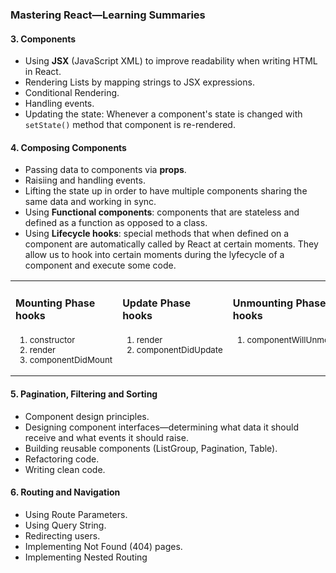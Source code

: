 ### Mastering React—Learning Summaries

#### 3. Components

- Using **JSX** (JavaScript XML) to improve readability when writing HTML in React.
- Rendering Lists by mapping strings to JSX expressions.
- Conditional Rendering.
- Handling events.
- Updating the state: Whenever a component's state is changed with `setState()` method that component is re-rendered.

#### 4. Composing Components

- Passing data to components via **props**.
- Raisiing and handling events.
- Lifting the state up in order to have multiple components sharing the same data and working in sync.
- Using **Functional components**: components that are stateless and defined as a function as opposed to a class.
- Using **Lifecycle hooks**: special methods that when defined on a component are automatically called by React at certain moments. They allow us to hook into certain moments during the lyfecycle of a component and execute some code.

<table>
  <tr>
    <td>
      <h4>Mounting Phase hooks</h4>
      <small>
        <ol>
          <li>constructor</li>
          <li>render</li>
          <li>componentDidMount</li>
        </ol>
      </small>
    </td>
    <td>
      <h4>Update Phase hooks</h4>
      <small>
        <ol>
          <li>render</li>
          <li>componentDidUpdate</li>
          <br />
        </ol>
      </small>
    </td>
    <td>
      <h4>Unmounting Phase hooks</h4>
      <small>
        <ol>
          <li>componentWillUnmount</li>
          <br />
          <br />
        </ol>
      </small>
    </td>
  </tr>
</table>

#### 5. Pagination, Filtering and Sorting

- Component design principles.
- Designing component interfaces—determining what data it should receive and what events it should raise.
- Building reusable components (ListGroup, Pagination, Table).
- Refactoring code.
- Writing clean code.

#### 6. Routing and Navigation
- Using Route Parameters.
- Using Query String.
- Redirecting users.
- Implementing Not Found (404) pages.
- Implementing Nested Routing